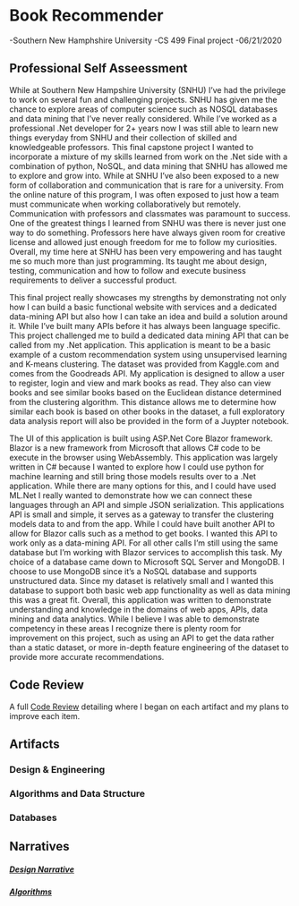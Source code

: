 # Book Recommender
-Southern New Hamphshire University
-CS 499 Final project
-06/21/2020

## Professional Self Asseessment
While at Southern New Hampshire University (SNHU) I’ve had the privilege to work on several fun and challenging projects. SNHU has given me the chance to explore areas of computer science such as NOSQL databases and data mining that I’ve never really considered. While I’ve worked as a professional .Net developer for 2+ years now I was still able to learn new things everyday from SNHU and their collection of skilled and knowledgeable professors. This final capstone project I wanted to incorporate a mixture of my skills learned from work on the .Net side with a combination of python, NoSQL, and data mining that SNHU has allowed me to explore and grow into. While at SNHU I’ve also been exposed to a new form of collaboration and communication that is rare for a university. From the online nature of this program, I was often exposed to just how a team must communicate when working collaboratively but remotely.  Communication with professors and classmates was paramount to success. One of the greatest things I learned from SNHU was there is never just one way to do something. Professors here have always given room for creative license and allowed just enough freedom for me to follow my curiosities. Overall, my time here at SNHU has been very empowering and has taught me so much more than just programming. Its taught me about design, testing, communication and how to follow and execute business requirements to deliver a successful product. 

This final project really showcases my strengths by demonstrating not only how I can build a basic functional website with services and a dedicated data-mining API but also how I can take an idea and build a solution around it. While I’ve built many APIs before it has always been language specific. This project challenged me to build a dedicated data mining API that can be called from my .Net application. This application is meant to be a basic example of a custom recommendation system using unsupervised learning and K-means clustering. The dataset was provided from Kaggle.com and comes from the Goodreads API. My application is designed to allow a user to register, login and view and mark books as read. They also can view books and see similar books based on the Euclidean distance determined from the clustering algorithm. This distance allows me to determine how similar each book is based on other books in the dataset, a full exploratory data analysis report will also be provided in the form of a Juypter notebook. 

The UI of this application is built using ASP.Net Core Blazor framework. Blazor is a new framework from Microsoft that allows C# code to be execute in the browser using WebAssembly. This application was largely written in C# because I wanted to explore how I could use python for machine learning and still bring those models results over to a .Net application. While there are many options for this, and I could have used ML.Net I really wanted to demonstrate how we can connect these languages through an API and simple JSON serialization. This applications API is small and simple, it serves as a gateway to transfer the clustering models data to and from the app. While I could have built another API to allow for Blazor calls such as a method to get books. I wanted this API to work only as a data-mining API. For all other calls I’m still using the same database but I’m working with Blazor services to accomplish this task. My choice of a database came down to Microsoft SQL Server and MongoDB. I choose to use MongoDB since it’s a NoSQL database and supports unstructured data. Since my dataset is relatively small and I wanted this database to support both basic web app functionality as well as data mining this was a great fit. Overall, this application was written to demonstrate understanding and knowledge in the domains of web apps, APIs, data mining and data analytics. While  I believe I was able to demonstrate competency in these areas I recognize there is plenty room for improvement on this project, such as using an API to get the data rather than a static dataset, or more in-depth feature engineering of the dataset to provide more accurate recommendations. 


## Code Review 
A full [Code Review](https://youtu.be/FoAmb9bHvag) detailing where I began on each artifact and my plans to improve each item.

## Artifacts
### Design & Engineering
### Algorithms and Data Structure
### Databases

## Narratives
##### [Design Narrative](https://youtu.be/Ngj79AbDDGk)
##### [Algorithms](https://youtu.be/--y6VB1QG1U)



